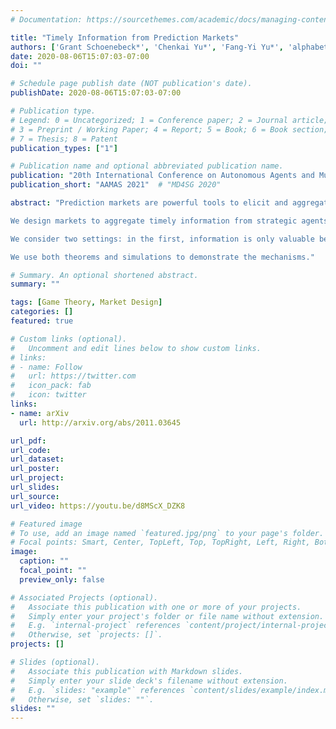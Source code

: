 ```yaml
---
# Documentation: https://sourcethemes.com/academic/docs/managing-content/

title: "Timely Information from Prediction Markets"
authors: ['Grant Schoenebeck*', 'Chenkai Yu*', 'Fang-Yi Yu*', 'alphabetically ordered']
date: 2020-08-06T15:07:03-07:00
doi: ""

# Schedule page publish date (NOT publication's date).
publishDate: 2020-08-06T15:07:03-07:00

# Publication type.
# Legend: 0 = Uncategorized; 1 = Conference paper; 2 = Journal article;
# 3 = Preprint / Working Paper; 4 = Report; 5 = Book; 6 = Book section;
# 7 = Thesis; 8 = Patent
publication_types: ["1"]

# Publication name and optional abbreviated publication name.
publication: "20th International Conference on Autonomous Agents and Multiagent Systems"  # "4th Workshop on Mechanism Design for Social Good"
publication_short: "AAMAS 2021"  # "MD4SG 2020"

abstract: "Prediction markets are powerful tools to elicit and aggregate beliefs from strategic agents. However, in current prediction markets, agents may exhaust the social welfare by competing to be the first to update the market. We initiate the study of the trade-off between how quickly information is aggregated by the market, and how much this information costs.

We design markets to aggregate timely information from strategic agents to maximize social welfare. To this end, the market must incentivize agents to invest the correct amount of effort to acquire information: quickly enough to be useful, but not faster (and more expensively) than necessary. The market also must ensure that agents report their information truthfully and on time.

We consider two settings: in the first, information is only valuable before a deadline; in the second, the value of information decreases as time passes.

We use both theorems and simulations to demonstrate the mechanisms."

# Summary. An optional shortened abstract.
summary: ""

tags: [Game Theory, Market Design]
categories: []
featured: true

# Custom links (optional).
#   Uncomment and edit lines below to show custom links.
# links:
# - name: Follow
#   url: https://twitter.com
#   icon_pack: fab
#   icon: twitter
links:
- name: arXiv
  url: http://arxiv.org/abs/2011.03645

url_pdf:
url_code:
url_dataset:
url_poster:
url_project:
url_slides:
url_source:
url_video: https://youtu.be/d8MScX_DZK8

# Featured image
# To use, add an image named `featured.jpg/png` to your page's folder.
# Focal points: Smart, Center, TopLeft, Top, TopRight, Left, Right, BottomLeft, Bottom, BottomRight.
image:
  caption: ""
  focal_point: ""
  preview_only: false

# Associated Projects (optional).
#   Associate this publication with one or more of your projects.
#   Simply enter your project's folder or file name without extension.
#   E.g. `internal-project` references `content/project/internal-project/index.md`.
#   Otherwise, set `projects: []`.
projects: []

# Slides (optional).
#   Associate this publication with Markdown slides.
#   Simply enter your slide deck's filename without extension.
#   E.g. `slides: "example"` references `content/slides/example/index.md`.
#   Otherwise, set `slides: ""`.
slides: ""
---
```

